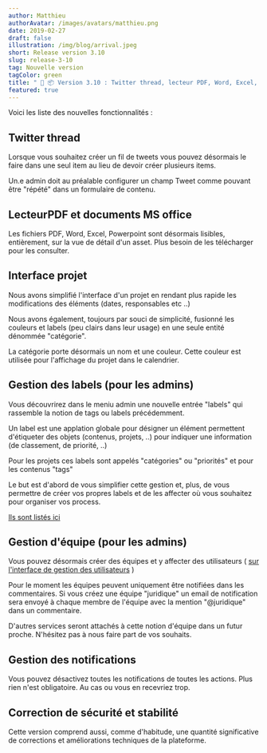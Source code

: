 ```yaml
---
author: Matthieu
authorAvatar: /images/avatars/matthieu.png
date: 2019-02-27
draft: false
illustration: /img/blog/arrival.jpeg
short: Release version 3.10
slug: release-3-10
tag: Nouvelle version
tagColor: green
title: " 🚚 📦 Version 3.10 : Twitter thread, lecteur PDF, Word, Excel, Powerpoint,  gestion d'équipe .."
featured: true
---
```


<!-- ![arrival.jpeg](/img/blog/arrival.jpeg "arrival.jpeg")
<a style="background-color:black;color:white;text-decoration:none;padding:4px 6px;font-family:-apple-system, BlinkMacSystemFont, &quot;San Francisco&quot;, &quot;Helvetica Neue&quot;, Helvetica, Ubuntu, Roboto, Noto, &quot;Segoe UI&quot;, Arial, sans-serif;font-size:12px;font-weight:bold;line-height:1.2;display:inline-block;border-radius:3px" href="https://unsplash.com/@drew_beamer?utm_medium=referral&amp;utm_campaign=photographer-credit&amp;utm_content=creditBadge" target="_blank" rel="noopener noreferrer" title="Download free do whatever you want high-resolution photos from Drew Beamer"><span style="display:inline-block;padding:2px 3px"><svg xmlns="http://www.w3.org/2000/svg" style="height:12px;width:auto;position:relative;vertical-align:middle;top:-1px;fill:white" viewBox="0 0 32 32"><title>unsplash-logo</title><path d="M20.8 18.1c0 2.7-2.2 4.8-4.8 4.8s-4.8-2.1-4.8-4.8c0-2.7 2.2-4.8 4.8-4.8 2.7.1 4.8 2.2 4.8 4.8zm11.2-7.4v14.9c0 2.3-1.9 4.3-4.3 4.3h-23.4c-2.4 0-4.3-1.9-4.3-4.3v-15c0-2.3 1.9-4.3 4.3-4.3h3.7l.8-2.3c.4-1.1 1.7-2 2.9-2h8.6c1.2 0 2.5.9 2.9 2l.8 2.4h3.7c2.4 0 4.3 1.9 4.3 4.3zm-8.6 7.5c0-4.1-3.3-7.5-7.5-7.5-4.1 0-7.5 3.4-7.5 7.5s3.3 7.5 7.5 7.5c4.2-.1 7.5-3.4 7.5-7.5z"></path></svg></span><span style="display:inline-block;padding:2px 3px">Drew Beamer</span></a> -->




Voici les liste des nouvelles fonctionnalités : 

## Twitter thread

Lorsque vous souhaitez créer un fil de tweets vous pouvez désormais le faire dans une seul item au lieu de devoir créer plusieurs items.

Un.e admin doit au préalable configurer un champ Tweet comme pouvant être "répété" dans un formulaire de contenu.

## LecteurPDF et documents MS office

Les fichiers PDF, Word, Excel, Powerpoint sont désormais lisibles, entièrement, sur la vue de détail d'un asset. Plus besoin de les télécharger pour les consulter.

## Interface projet

Nous avons simplifié l'interface d'un projet en rendant plus rapide les modifications des éléments (dates, responsables etc ..)

Nous avons également, toujours par souci de simplicité, fusionné les couleurs et labels (peu clairs dans leur usage) en une seule entité dénommée "catégorie".

La catégorie porte désormais un nom et une couleur. Cette couleur est utilisée pour l'affichage du projet dans le calendrier.


## Gestion des labels (pour les admins)

Vous découvrirez dans le meniu admin une nouvelle entrée "labels" qui rassemble la notion de tags ou labels précédemment.

Un label est une applation globale pour désigner un élément permettent d'étiqueter des objets (contenus, projets, ..) pour indiquer une information (de classement, de priorité, ..)

Pour les projets ces labels sont appelés "catégories" ou "priorités" et pour les contenus "tags"

Le but est d'abord de vous simplifier cette gestion et, plus, de vous permettre de créer vos propres labels et de les affecter où vous souhaitez pour organiser vos process.

[Ils sont listés ici](https://app.pilot.pm/labels/)

## Gestion d'équipe (pour les admins)

Vous pouvez désormais créer des équipes et y affecter des utilisateurs ( [sur l'interface de gestion des utilisateurs](https://app.pilot.pm/users/actives) )

Pour le moment les équipes peuvent uniquement être notifiées dans les commentaires. Si vous créez une équipe "juridique" un email de notification sera envoyé à chaque membre de l'équipe avec la mention "@juridique" dans un commentaire.

D'autres services seront attachés à cette notion d'équipe dans un futur proche. N'hésitez pas à nous faire part de vos souhaits.


## Gestion des notifications

Vous pouvez désactivez toutes les notifications de toutes les actions. Plus rien n'est obligatoire. Au cas ou vous en recevriez trop.



## Correction de sécurité et stabilité

Cette version comprend aussi, comme d'habitude, une quantité significative de corrections et améliorations techniques de la plateforme.



